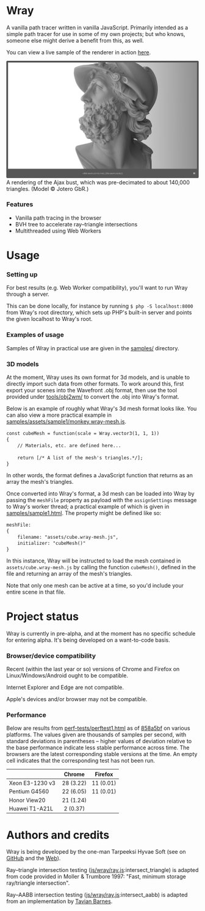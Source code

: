 # Wray
A vanilla path tracer written in vanilla JavaScript. Primarily intended as a simple path tracer for use in some of my own projects; but who knows, someone else might derive a benefit from this, as well.

You can view a live sample of the renderer in action [here](https://www.tarpeeksihyvaesoft.com/s/wray/samples/sample1.html?threads=all&pixelSize=4).

![](screenshots/ajax.png)
A rendering of the Ajax bust, which was pre-decimated to about 140,000 triangles. (Model &copy; Jotero GbR.)

### Features
- Vanilla path tracing in the browser
- BVH tree to accelerate ray&ndash;triangle intersections
- Multithreaded using Web Workers

# Usage
### Setting up
For best results (e.g. Web Worker compatibility), you'll want to run Wray through a server.

This can be done locally, for instance by running `$ php -S localhost:8000` from Wray's root directory, which sets up PHP's built-in server and points the given localhost to Wray's root.

### Examples of usage
Samples of Wray in practical use are given in the [samples/](samples/) directory.

### 3D models
At the moment, Wray uses its own format for 3d models, and is unable to directly import such data from other formats. To work around this, first export your scenes into the Wavefront .obj format, then use the tool provided under [tools/obj2wm/](tools/obj2wm/) to convert the .obj into Wray's format.

Below is an example of roughly what Wray's 3d mesh format looks like. You can also view a more practical example in [samples/assets/sample1/monkey.wray-mesh.js](samples/assets/sample1/monkey.wray-mesh.js).
```
const cubeMesh = function(scale = Wray.vector3(1, 1, 1))
{
    // Materials, etc. are defined here...

    return [/* A list of the mesh's triangles.*/];
}
```
In other words, the format defines a JavaScript function that returns as an array the mesh's triangles.

Once converted into Wray's format, a 3d mesh can be loaded into Wray by passing the `meshFile` property as payload with the `assignSettings` message to Wray's worker thread; a practical example of which is given in [samples/sample1.html](samples/sample1.html). The property might be defined like so:
```
meshFile:
{
    filename: "assets/cube.wray-mesh.js",
    initializer: "cubeMesh()"
}
```
In this instance, Wray will be instructed to load the mesh contained in `assets/cube.wray-mesh.js` by calling the function `cubeMesh()`, defined in the file and returning an array of the mesh's triangles.

Note that only one mesh can be active at a time, so you'd include your entire scene in that file.

# Project status
Wray is currently in pre-alpha, and at the moment has no specific schedule for entering alpha. It's being developed on a want-to-code basis.

### Browser/device compatibility
Recent (within the last year or so) versions of Chrome and Firefox on Linux/Windows/Android ought to be compatible.

Internet Explorer and Edge are not compatible.

Apple's devices and/or browser may not be compatible.

### Performance
Below are results from [perf-tests/perftest1.html](perf-tests/perftest1.html) as of [858a5bf](https://github.com/leikareipa/wray/tree/858a5bf9ed8ea06a0fd8de5f96aee112ca53aac9) on various platforms. The values given are thousands of samples per second, with standard deviations in parentheses &ndash; higher values of deviation relative to the base performance indicate less stable performance across time. The browsers are the latest corresponding stable versions at the time. An empty cell indicates that the corresponding test has not been run.

|                 | Chrome    | Firefox   |
| --------------- |:---------:|:---------:|
| Xeon E3-1230 v3 | 28 (3.22) | 11 (0.01) |
| Pentium G4560   | 22 (6.05) | 11 (0.01) |
| Honor View20    | 21 (1.24) |           |
| Huawei T1-A21L  | 2 (0.37)  |           |

# Authors and credits
Wray is being developed by the one-man Tarpeeksi Hyvae Soft (see on [GitHub](https://github.com/leikareipa) and the [Web](http://www.tarpeeksihyvaesoft.com)).

Ray&ndash;triangle intersection testing ([js/wray/ray.js](js/wray/ray.js):intersect_triangle) is adapted from code provided in Moller & Trumbore 1997: "Fast, minimum storage ray/triangle intersection".

Ray&ndash;AABB intersection testing ([js/wray/ray.js](js/wray/ray.js):intersect_aabb) is adapted from an implementation by [Tavian Barnes](https://tavianator.com/fast-branchless-raybounding-box-intersections/).
